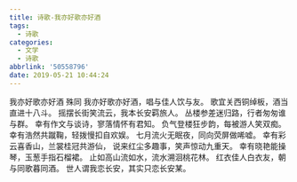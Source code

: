 ```yaml
---
title: 诗歌-我亦好歌亦好酒
tags:
  - 诗歌
categories:
  - 文学
  - 诗歌
abbrlink: '50558796'
date: 2019-05-21 10:44:24
---
```

我亦好歌亦好酒
殊同
我亦好歌亦好酒，唱与佳人饮与友。
歌宜关西铜绰板，酒当直进十八斗。
摇摆长街笑流云，我本长安羁旅人。
丛楼参差迷归路，行者匆匆谁与群。
幸有作文与谈诗，寥落情怀有君知。
负气登楼狂步韵，每被游人笑双痴。
幸有浩然共蹴鞠，轻拨慢扣自欢娱。
七月流火无眠夜，同向荧屏做唏嘘。
幸有彩云喜香山，兰裳桂冠共游仙，
说来红尘多趣事，笑声惊动九重天。
幸有晓艳能操琴，玉葱手指石榴裙。
止如高山流如水，流水溯洄桃花林。
红衣佳人白衣友，朝与同歌暮同酒。
世人谓我恋长安，其实只恋长安某。